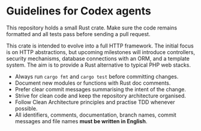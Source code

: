 # Guidelines for Codex agents

This repository holds a small Rust crate. Make sure the code remains
formatted and all tests pass before sending a pull request.

This crate is intended to evolve into a full HTTP framework. The initial focus
is on HTTP abstractions, but upcoming milestones will introduce controllers,
security mechanisms, database connections with an ORM, and a template system.
The aim is to provide a Rust alternative to typical PHP web stacks.

* Always run `cargo fmt` and `cargo test` before committing changes.
* Document new modules or functions with Rust doc comments.
* Prefer clear commit messages summarising the intent of the change.
* Strive for clean code and keep the repository architecture organised.
* Follow Clean Architecture principles and practise TDD whenever possible.
* All identifiers, comments, documentation, branch names, commit messages and
  file names **must be written in English**.
